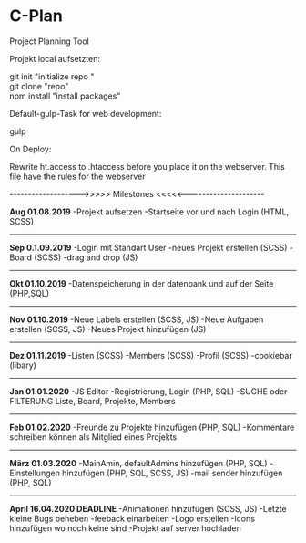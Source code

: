 # C-Plan
Project Planning Tool


Projekt local aufsetzten: 

git init "initialize repo " <br/>
git clone "repo" <br/>
npm install "install packages" <br/>

Default-gulp-Task for web development:

gulp

On Deploy:

Rewrite ht.access to .htaccess before you place it on the webserver. This file have the rules for the webserver

------------------->>>>>  Milestones  <<<<<---------------------

**Aug 01.08.2019**
-Projekt aufsetzen
-Startseite vor und nach Login (HTML, SCSS) 

_________________________
**Sep 0.1.09.2019**
-Login mit Standart User
-neues Projekt erstellen (SCSS)
-Board (SCSS)
-drag and drop (JS)

___________________________
**Okt 01.10.2019**
-Datenspeicherung in der datenbank und auf der Seite (PHP,SQL)

______________________________
**Nov 01.10.2019**
-Neue Labels erstellen (SCSS, JS)
-Neue Aufgaben erstellen (SCSS, JS)
-Neues Projekt hinzufügen (JS)

__________________________________
**Dez 01.11.2019**
-Listen (SCSS)
-Members (SCSS)
-Profil (SCSS)
-cookiebar (libary)

____________________________________
**Jan 01.01.2020**
-JS Editor
-Registrierung, Login (PHP, SQL)
-SUCHE oder FILTERUNG Liste, Board, Projekte, Members

_______________________________________
**Feb 01.02.2020**
-Freunde zu Projekte hinzufügen (PHP, SQL)
-Kommentare schreiben können als Mitglied eines Projekts

___________________________________________
**März 01.03.2020**
-MainAmin, defaultAdmins hinzufügen (PHP, SQL)
-Einstellungen hinzufügen (PHP, SQL, SCSS, JS)
-mail sender hinzufügen (PHP, SQL)

______________________________________
**April 16.04.2020 DEADLINE**
-Animationen hinzufügen (SCSS, JS)
-Letzte kleine Bugs beheben
-feeback einarbeiten
-Logo erstellen
-Icons hinzufügen wo noch keine sind
-Projekt auf server hochladen
